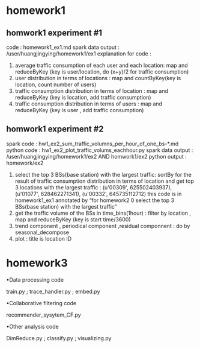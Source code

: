 # homework1 
## homwork1 experiment #1
code : homework1_ex1.md
spark data output : /user/huangjingying/homework1/ex1
explanation for code : 
1)	average traffic consumption of each user and each location:
map and reduceByKey (key is user/location, do (x+y)/2 for traffic consumption)
2)	user distribution in terms of locations :
	map and countByKey(key is location, count number of users)
3)	traffic consumption distribution in terms of location :
	map and reduceByKey (key is location, add traffic consumption)
4)	traffic consumption distribution in terms of users : 
map and reduceByKey (key is user , add traffic consumption)

## homwork1 experiment #2
spark code : hw1_ex2_sum_traffic_volumns_per_hour_of_one_bs-*.md
python code : hw1_ex2_plot_traffic_volums_eachhour.py
spark data output : /user/huangjingying/homework1/ex2 AND homwork1/ex2
python output : homework/ex2
1)	select the top 3 BSs(base station) with the largest traffic: 
	sortBy for the result of traffic consumption distribution in terms of location and get top 3 locations with the largest traffic : (u'00309', 625502403937), (u'01077', 628462271341), (u'00332', 645735112712)
this code is in homework1_ex1 annotated by “for homework2 0 select the top 3 BSs(base station) with the largest traffic”
2)	get the traffic volume of the BSs in time_bins(1hour) : 
	filter by location , map and reduceByKey (key is start time/3600)
3)	trend component , periodical component ,residual componnent :
do by seasonal_decompose
4)	plot : title is location ID



# homework3
•Data processing code

train.py ; trace_handler.py ; embed.py

•Collaborative filtering code

recommender_sysytem_CF.py

•Other analysis code

DimReduce.py ; classify.py ; visualizing.py

